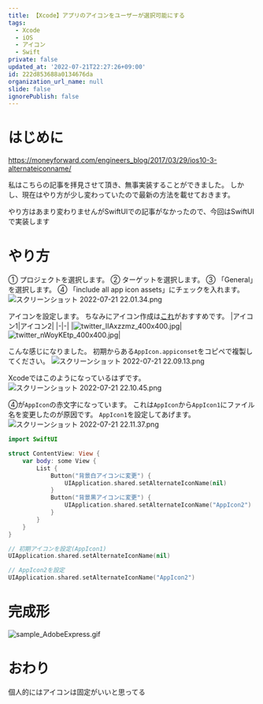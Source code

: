 ```yaml
---
title: 【Xcode】アプリのアイコンをユーザーが選択可能にする
tags:
  - Xcode
  - iOS
  - アイコン
  - Swift
private: false
updated_at: '2022-07-21T22:27:26+09:00'
id: 222d853688a0134676da
organization_url_name: null
slide: false
ignorePublish: false
---
```

# はじめに
https://moneyforward.com/engineers_blog/2017/03/29/ios10-3-alternateiconname/

私はこちらの記事を拝見させて頂き、無事実装することができました。
しかし、現在はやり方が少し変わっていたので最新の方法を載せておきます。

やり方はあまり変わりませんがSwiftUIでの記事がなかったので、今回はSwiftUIで実装します

# やり方
① プロジェクトを選択します。
② ターゲットを選択します。
③ 「General」を選択します。
④ 「include all app icon assets」にチェックを入れます。
![スクリーンショット 2022-07-21 22.01.34.png](https://qiita-image-store.s3.ap-northeast-1.amazonaws.com/0/1745371/64fbf288-a041-cf8c-ce97-0b6805daea6b.png)

アイコンを設定します。
ちなみにアイコン作成は[これ](https://github.com/onmyway133/IconGenerator)がおすすめです。
|アイコン1|アイコン2|
|-|-|
|![twitter_IIAxzzmz_400x400.jpg](https://qiita-image-store.s3.ap-northeast-1.amazonaws.com/0/1745371/bea2bcbf-bdcc-e349-4542-a6d8994f1fb9.jpeg)|![twitter_nWoyKEtp_400x400.jpg](https://qiita-image-store.s3.ap-northeast-1.amazonaws.com/0/1745371/238fd621-8f27-45d3-6e20-548e18d25f75.jpeg)|

こんな感じになりました。
初期からある`AppIcon.appiconset`をコピペで複製してください。
![スクリーンショット 2022-07-21 22.09.13.png](https://qiita-image-store.s3.ap-northeast-1.amazonaws.com/0/1745371/984326cd-8925-44cd-45f9-99426fbc10de.png)

Xcodeではこのようになっているはずです。
![スクリーンショット 2022-07-21 22.10.45.png](https://qiita-image-store.s3.ap-northeast-1.amazonaws.com/0/1745371/848fa629-b40e-44c9-026a-2ed9d76b00b8.png)

④が`AppIcon`の赤文字になっています。
これは`AppIcon`から`AppIcon1`にファイル名を変更したのが原因です。
`AppIcon1`を設定してあげます。
![スクリーンショット 2022-07-21 22.11.37.png](https://qiita-image-store.s3.ap-northeast-1.amazonaws.com/0/1745371/ce77c8ee-3cff-41a0-2185-c49120a4594a.png)

```swift
import SwiftUI

struct ContentView: View {
    var body: some View {
        List {
            Button("背景白アイコンに変更") {
                UIApplication.shared.setAlternateIconName(nil)
            }
            Button("背景黒アイコンに変更") {
                UIApplication.shared.setAlternateIconName("AppIcon2")
            }
        }
    }
}
```

```swift
// 初期アイコンを設定(AppIcon1)
UIApplication.shared.setAlternateIconName(nil)

// AppIcon2を設定
UIApplication.shared.setAlternateIconName("AppIcon2")
```

# 完成形
![sample_AdobeExpress.gif](https://qiita-image-store.s3.ap-northeast-1.amazonaws.com/0/1745371/bc939ecd-9353-0c74-aec9-66bb422bd016.gif)

# おわり
個人的にはアイコンは固定がいいと思ってる
